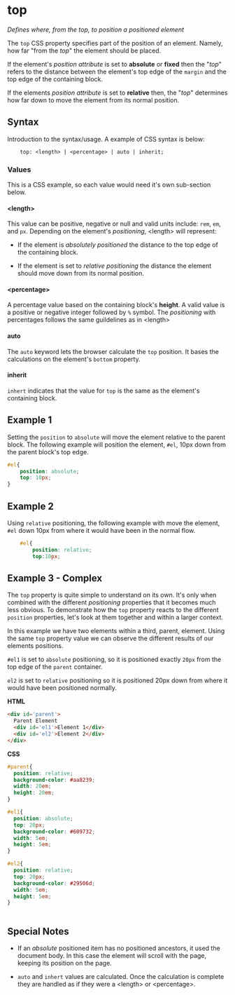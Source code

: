 # top

*Defines where, from the top, to position a positioned element*

The `top` CSS property specifies part of the position of an element. Namely, how far "from the *top*" the element should be placed.

If the element's *position attribute* is set to **absolute** or **fixed** then the "*top*" refers to the distance between the element's top edge of the `margin` and the top edge of the containing block.

If the elements *position attribute* is set to **relative** then, the "*top*" determines how far down to move the element from its normal position.


## Syntax

Introduction to the syntax/usage. A example of CSS syntax is below:

```
    top: <length> | <percentage> | auto | inherit;
```

### Values

This is a CSS example, so each value would need it's own sub-section below.

#### &lt;length>

This value can be positive, negative or null and valid units include: `rem`, `em`, and `px`. Depending on the element's *positioning*,  &lt;length> will represent:

- If the element is *absolutely positioned* the distance to the top edge of the containing block.

- If the element is set to *relative positioning* the distance the element should move down from its normal position.


#### &lt;percentage>

A percentage value based on the containing block's **height**. A valid value is a positive or negative integer followed by `%` symbol. The *positioning* with percentages follows the same guildelines as in &lt;length>

#### auto

The `auto` keyword lets the browser calculate the `top` position. It bases the calculations on the element's `bottom` property.

#### inherit

`inhert` indicates that the value for `top` is the same as the element's containing block.

## Example 1

Setting the `position` to `absolute` will move the element relative to the parent block. The following example will position the element, `#el`, 10px down from the parent block's top edge.

```css
#el{
    position: absolute;
    top: 10px;
}
```

## Example 2

Using `relative` positioning, the following example with move the element, `#el` down 10px from where it would have been in the normal flow.
```css
    #el{
        position: relative;
        top:10px;
```

## Example 3 - Complex

The `top` property is quite simple to understand on its own. It's only when combined with the different *positioning* properties that it becomes much less obvious. To demonstrate how the `top` property reacts to the different `position` properties, let's look at them together and within a larger context. 

In this example we have two elements within a third, parent, element. Using the same `top` property value we can observe the different results of our elements positions.

`#el1` is set to `absolute` positioning, so it is positioned exactly `20px` from the top edge of the `parent` container.

`el2` is set to `relative` positioning so it is positioned 20px down from where it would have been positioned normally.


**HTML**
```html
<div id='parent'>
  Parent Element
  <div id='el1'>Element 1</div>
  <div id='el2'>Element 2</div>
</div>
```

**CSS**
```css
#parent{
  position: relative;
  background-color: #aa8239;
  width: 20em;
  height: 20em;
}

#el1{
  position: absolute;
  top: 20px;
  background-color: #609732;
  width: 5em;
  height: 5em;
}

#el2{
  position: relative;
  top: 20px;
  background-color: #29506d;
  width: 5em;
  height: 5em;
}
    
```
## Special Notes

- If an *absolute* positioned item has no positioned ancestors, it used the document body. In this case the element will scroll with the page, keeping its position on the page.

- `auto` and `inhert` values are calculated. Once the calculation is complete they are handled as if they were a &lt;length> or &lt;percentage>.